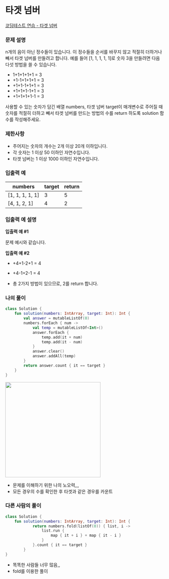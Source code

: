 # 타겟 넘버

[코딩테스트 연습 - 타겟 넘버](https://school.programmers.co.kr/learn/courses/30/lessons/43165)

### **문제 설명**

n개의 음이 아닌 정수들이 있습니다. 이 정수들을 순서를 바꾸지 않고 적절히 더하거나 빼서 타겟 넘버를 만들려고 합니다. 예를 들어 [1, 1, 1, 1, 1]로 숫자 3을 만들려면 다음 다섯 방법을 쓸 수 있습니다.

- 1+1+1+1+1 = 3
- +1-1+1+1+1 = 3
- +1+1-1+1+1 = 3
- +1+1+1-1+1 = 3
- +1+1+1+1-1 = 3

사용할 수 있는 숫자가 담긴 배열 numbers, 타겟 넘버 target이 매개변수로 주어질 때 숫자를 적절히 더하고 빼서 타겟 넘버를 만드는 방법의 수를 return 하도록 solution 함수를 작성해주세요.

### 제한사항

- 주어지는 숫자의 개수는 2개 이상 20개 이하입니다.
- 각 숫자는 1 이상 50 이하인 자연수입니다.
- 타겟 넘버는 1 이상 1000 이하인 자연수입니다.

### 입출력 예

| numbers | target | return |
| --- | --- | --- |
| [1, 1, 1, 1, 1] | 3 | 5 |
| [4, 1, 2, 1] | 4 | 2 |

### 입출력 예 설명

**입출력 예 #1**

문제 예시와 같습니다.

**입출력 예 #2**

- +4+1-2+1 = 4
- +4-1+2-1 = 4

- 총 2가지 방법이 있으므로, 2를 return 합니다.

### 나의 풀이

```kotlin
class Solution {
    fun solution(numbers: IntArray, target: Int): Int {
        val answer = mutableListOf(0)
        numbers.forEach { num ->
            val temp = mutableListOf<Int>()
            answer.forEach { 
                temp.add(it + num)
                temp.add(it - num)
            }
            answer.clear()
            answer.addAll(temp)
        }
        return answer.count { it == target }
    }
}
```
<img src="https://user-images.githubusercontent.com/48354502/226918543-d1c302cf-51c1-4fdc-b5de-93149bc0bd04.png" width="300" height="300"/>

- 문제를 이해하기 위한 나의 노오력,,,
- 모든 경우의 수를 확인한 후 타겟과 같은 경우를 카운트

### 다른 사람의 풀이

```kotlin
class Solution {
    fun solution(numbers: IntArray, target: Int): Int {
		    return numbers.fold(listOf(0)) { list, i ->
		        list.run {
		            map { it + i } + map { it - i }
		        }
		    }.count { it == target }
		}
}
```

- 똑똑한 사람들 너무 많음,,
- fold를 이용한 풀이
